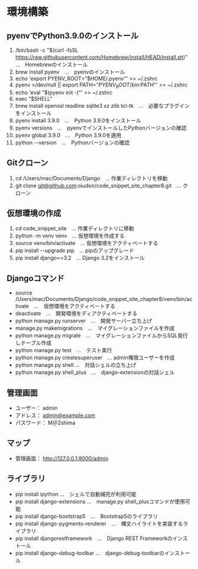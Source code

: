 # 環境構築

## pyenvでPython3.9.0のインストール
1. /bin/bash -c "$(curl -fsSL https://raw.githubusercontent.com/Homebrew/install/HEAD/install.sh)"　…　Homebrewのインストール
2. brew install pyenv　…　pyenvのインストール
3. echo 'export PYENV_ROOT="$HOME/.pyenv"' >> ~/.zshrc
4. pyenv >/dev/null || export PATH="$PYENV_ROOT/bin:$PATH"' >> ~/.zshrc
5. echo 'eval "$(pyenv init -)"' >> ~/.zshrc
6. exec "$SHELL"
7. brew install openssl readline sqlite3 xz zlib tcl-tk　…　必要なプラグインをインストール
8. pyenv install 3.9.0　…　Python 3.9.0をインストール
9. pyenv versions　…　pyenvでインストールしたPythonバージョンの確認
10. pyenv global 3.9.0　…　Python 3.9.0を適用
11. python --version　…　Pythonバージョンの確認

## Gitクローン
1. cd /Users/mac/Documents/Django　… 作業ディレクトリを移動
2. git clone git@github.com:oiudon/code_snippet_site_chapter8.git　… クローン

## 仮想環境の作成
1. cd code_snippet_site　… 作業ディレクトリに移動
2. python -m venv venv　… 仮想環境を作成する
3. source venv/bin/activate　… 仮想環境をアクティベートする
4. pip install --upgrade pip　… pipのアップグレード
5. pip install django==3.2　… Django 3.2をインストール

## Djangoコマンド
* source /Users/mac/Documents/Django/code_snippet_site_chapter8/venv/bin/activate　…　仮想環境をアクティベートする
* deactivate　…　開発環境をディアクティベートする
* python manage.py runserver　…　開発サーバー立ち上げ
* manage.py makemigrations　…　マイグレーションファイルを作成
* python manage.py migrate　…　マイグレーションファイルからSQL発行しテーブル作成
* python manage.py test　…　テスト実行
* python manage.py createsuperuser　… admin権限ユーザーを作成
* python manage.py shell …　対話シェルの立ち上げ
* python manage.py shell_plus　…　django-extensionの対話シェル

## 管理画面
* ユーザー： admin
* アドレス： admin@example.com
* パスワード： M＠2shima

## マップ
* 管理画面： http://127.0.0.1:8000/admin

## ライブラリ
* pip install ipython …　シェルで自動補完が利用可能
* pip install django-extensions …　manage.py shell_plusコマンドが使用可能
* pip install django-bootstrap5　…　Bootstrap5のライブラリ
* pip install django-pygments-renderer　…　構文ハイライトを実装するライブラリ
* pip install djangorestframework　…　Django REST Frameworkのインストール
* pip install django-debug-toolbar …　django-debug-toolbarのインストール
